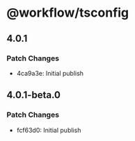 # @workflow/tsconfig

## 4.0.1

### Patch Changes

- 4ca9a3e: Initial publish

## 4.0.1-beta.0

### Patch Changes

- fcf63d0: Initial publish
